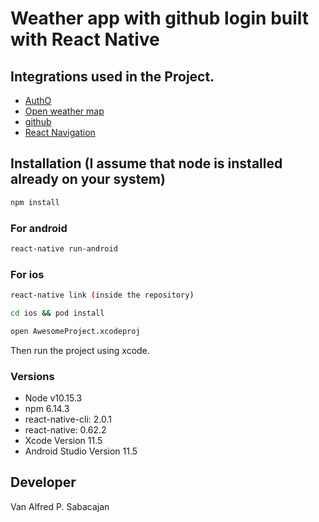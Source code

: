 # Weather app with github login built with React Native

## Integrations used in the Project.
- [AuthO](https://auth0.com)
- [Open weather map](https://openweathermap.org/api)
- [github](https://developer.github.com/)
- [React Navigation](https://reactnavigation.org)

## Installation (I assume that node is installed already on your system)
```bash
npm install
```
### For android
```bash
react-native run-android
```
### For ios
```bash
react-native link (inside the repository)

cd ios && pod install

open AwesomeProject.xcodeproj
```
 Then run the project using xcode.

### Versions
- Node v10.15.3 
- npm 6.14.3
- react-native-cli: 2.0.1
- react-native: 0.62.2
- Xcode Version 11.5
- Android Studio Version 11.5

## Developer
Van Alfred P. Sabacajan

